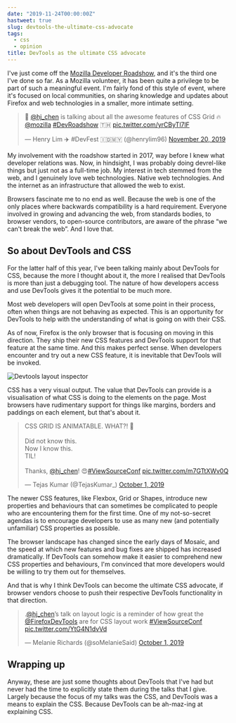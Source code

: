 ```yaml
---
date: "2019-11-24T00:00:00Z"
hastweet: true
slug: devtools-the-ultimate-css-advocate
tags:
  - css
  - opinion
title: DevTools as the ultimate CSS advocate
---
```


I've just come off the [Mozilla Developer Roadshow](https://mozilla-tito-devr.netlify.com/), and it's the third one I've done so far. As a Mozilla volunteer, it has been quite a privilege to be part of such a meaningful event. I'm fairly fond of this style of event, where it's focused on local communities, on sharing knowledge and updates about Firefox and web technologies in a smaller, more intimate setting.

<blockquote class="twitter-tweet"><p lang="en" dir="ltr">📢 <a href="https://twitter.com/hj_chen?ref_src=twsrc%5Etfw">@hj_chen</a> is talking about all the awesome features of CSS Grid 🔥<a href="https://twitter.com/mozilla?ref_src=twsrc%5Etfw">@mozilla</a> <a href="https://twitter.com/hashtag/DevRoadshow?src=hash&amp;ref_src=twsrc%5Etfw">#DevRoadshow</a> 🇹🇭 <a href="https://t.co/yrCByTl7lF">pic.twitter.com/yrCByTl7lF</a></p>&mdash; Henry Lim ✈️ #DevFest 🇮🇩🇲🇾 (@henrylim96) <a href="https://twitter.com/henrylim96/status/1197146053176225793?ref_src=twsrc%5Etfw">November 20, 2019</a></blockquote>

My involvement with the roadshow started in 2017, way before I knew what developer relations was. Now, in hindsight, I was probably doing devrel-like things but just not as a full-time job. My interest in tech stemmed from the web, and I genuinely love web technologies. Native web technologies. And the internet as an infrastructure that allowed the web to exist.

Browsers fascinate me to no end as well. Because the web is one of the only places where backwards compatibility is a hard requirement. Everyone involved in growing and advancing the web, from standards bodies, to browser vendors, to open-source contributors, are aware of the phrase “we can't break the web”. And I love that.

## So about DevTools and CSS

For the latter half of this year, I've been talking mainly about DevTools for CSS, because the more I thought about it, the more I realised that DevTools is more than just a debugging tool. The nature of how developers access and use DevTools gives it the potential to be much more.

Most web developers will open DevTools at some point in their process, often when things are not behaving as expected. This is an opportunity for DevTools to help with the understanding of what is going on with their CSS.

As of now, Firefox is the only browser that is focusing on moving in this direction. They ship their new CSS features and DevTools support for that feature at the same time. And this makes perfect sense. When developers encounter and try out a new CSS feature, it is inevitable that DevTools will be invoked.

<img srcset="/images/posts/devtools-css/browsers-480.jpg 480w, /images/posts/devtools-css/browsers-640.jpg 640w, /images/posts/devtools-css/browsers-960.jpg 960w, /images/posts/devtools-css/browsers-1280.jpg 1280w" sizes="(max-width: 400px) 100vw, (max-width: 960px) 75vw, 640px" src="/images/posts/devtools-css/browsers-640.jpg" alt="Devtools layout inspector">

CSS has a very visual output. The value that DevTools can provide is a visualisation of what CSS is doing to the elements on the page. Most browsers have rudimentary support for things like margins, borders and paddings on each element, but that's about it.

<blockquote class="twitter-tweet" data-conversation="none"><p lang="en" dir="ltr">CSS GRID IS ANIMATABLE. WHAT?! 🤯<br><br>Did not know this. <br>Now I know this. <br>TIL!<br><br>Thanks, <a href="https://twitter.com/hj_chen?ref_src=twsrc%5Etfw">@hj_chen</a>! 😍<a href="https://twitter.com/hashtag/ViewSourceConf?src=hash&amp;ref_src=twsrc%5Etfw">#ViewSourceConf</a> <a href="https://t.co/m7GTtXWv0Q">pic.twitter.com/m7GTtXWv0Q</a></p>&mdash; Tejas Kumar (@TejasKumar_) <a href="https://twitter.com/TejasKumar_/status/1179012406418251776?ref_src=twsrc%5Etfw">October 1, 2019</a></blockquote>

The newer CSS features, like Flexbox, Grid or Shapes, introduce new properties and behaviours that can sometimes be complicated to people who are encountering them for the first time. One of my not-so-secret agendas is to encourage developers to use as many new (and potentially unfamiliar) CSS properties as possible.

The browser landscape has changed since the early days of Mosaic, and the speed at which new features and bug fixes are shipped has increased dramatically. If DevTools can somehow make it easier to comprehend new CSS properties and behaviours, I'm convinced that more developers would be willing to try them out for themselves.

And that is why I think DevTools can become the ultimate CSS advocate, if browser vendors choose to push their respective DevTools functionality in that direction.

<blockquote class="twitter-tweet"><p lang="en" dir="ltr">.<a href="https://twitter.com/hj_chen?ref_src=twsrc%5Etfw">@hj_chen</a>’s talk on layout logic is a reminder of how great the <a href="https://twitter.com/FirefoxDevTools?ref_src=twsrc%5Etfw">@FirefoxDevTools</a> are for CSS layout work <a href="https://twitter.com/hashtag/ViewSourceConf?src=hash&amp;ref_src=twsrc%5Etfw">#ViewSourceConf</a> <a href="https://t.co/YtG4N1dvVd">pic.twitter.com/YtG4N1dvVd</a></p>&mdash; Melanie Richards (@soMelanieSaid) <a href="https://twitter.com/soMelanieSaid/status/1179010663009718272?ref_src=twsrc%5Etfw">October 1, 2019</a></blockquote>

## Wrapping up

Anyway, these are just some thoughts about DevTools that I've had but never had the time to explicitly state them during the talks that I give. Largely because the focus of my talks was the CSS, and DevTools was a means to explain the CSS. Because DevTools can be ah-maz-ing at explaining CSS.
